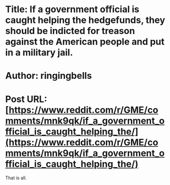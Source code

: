 # Title: If a government official is caught helping the hedgefunds, they should be indicted for treason against the American people and put in a military jail.
# Author: ringingbells
# Post URL: [https://www.reddit.com/r/GME/comments/mnk9qk/if_a_government_official_is_caught_helping_the/](https://www.reddit.com/r/GME/comments/mnk9qk/if_a_government_official_is_caught_helping_the/)


That is all.